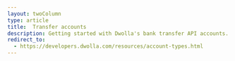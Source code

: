 ```yaml
---
layout: twoColumn
type: article
title:  Transfer accounts
description: Getting started with Dwolla's bank transfer API accounts.
redirect_to:
  - https://developers.dwolla.com/resources/account-types.html
---
```

